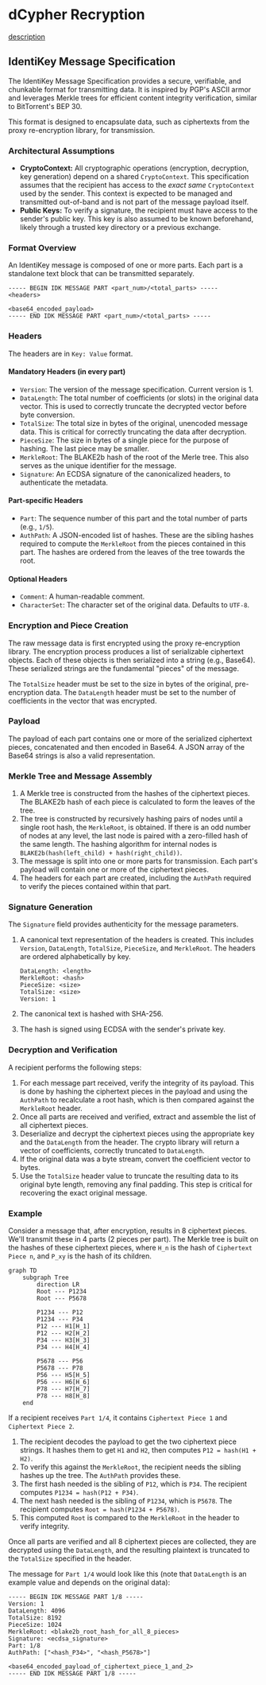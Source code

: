 # dCypher Recryption

[description](https://identikey.io/recryption)

## IdentiKey Message Specification

The IdentiKey Message Specification provides a secure, verifiable, and chunkable format for transmitting data. It is inspired by PGP's ASCII armor and leverages Merkle trees for efficient content integrity verification, similar to BitTorrent's BEP 30.

This format is designed to encapsulate data, such as ciphertexts from the proxy re-encryption library, for transmission.

### Architectural Assumptions

* **CryptoContext:** All cryptographic operations (encryption, decryption, key generation) depend on a shared `CryptoContext`. This specification assumes that the recipient has access to the *exact same* `CryptoContext` used by the sender. This context is expected to be managed and transmitted out-of-band and is not part of the message payload itself.
* **Public Keys:** To verify a signature, the recipient must have access to the sender's public key. This key is also assumed to be known beforehand, likely through a trusted key directory or a previous exchange.

### Format Overview

An IdentiKey message is composed of one or more parts. Each part is a standalone text block that can be transmitted separately.

```text
----- BEGIN IDK MESSAGE PART <part_num>/<total_parts> -----
<headers>

<base64_encoded_payload>
----- END IDK MESSAGE PART <part_num>/<total_parts> -----
```

### Headers

The headers are in `Key: Value` format.

#### Mandatory Headers (in every part)

* `Version`: The version of the message specification. Current version is 1.
* `DataLength`: The total number of coefficients (or slots) in the original data vector. This is used to correctly truncate the decrypted vector before byte conversion.
* `TotalSize`: The total size in bytes of the original, unencoded message data. This is critical for correctly truncating the data after decryption.
* `PieceSize`: The size in bytes of a single piece for the purpose of hashing. The last piece may be smaller.
* `MerkleRoot`: The BLAKE2b hash of the root of the Merle tree. This also serves as the unique identifier for the message.
* `Signature`: An ECDSA signature of the canonicalized headers, to authenticate the metadata.

#### Part-specific Headers

* `Part`: The sequence number of this part and the total number of parts (e.g., `1/5`).
* `AuthPath`: A JSON-encoded list of hashes. These are the sibling hashes required to compute the `MerkleRoot` from the pieces contained in this part. The hashes are ordered from the leaves of the tree towards the root.

#### Optional Headers

* `Comment`: A human-readable comment.
* `CharacterSet`: The character set of the original data. Defaults to `UTF-8`.

### Encryption and Piece Creation

The raw message data is first encrypted using the proxy re-encryption library. The encryption process produces a list of serializable ciphertext objects. Each of these objects is then serialized into a string (e.g., Base64). These serialized strings are the fundamental "pieces" of the message.

The `TotalSize` header must be set to the size in bytes of the original, pre-encryption data. The `DataLength` header must be set to the number of coefficients in the vector that was encrypted.

### Payload

The payload of each part contains one or more of the serialized ciphertext pieces, concatenated and then encoded in Base64. A JSON array of the Base64 strings is also a valid representation.

### Merkle Tree and Message Assembly

1. A Merkle tree is constructed from the hashes of the ciphertext pieces. The BLAKE2b hash of each piece is calculated to form the leaves of the tree.
2. The tree is constructed by recursively hashing pairs of nodes until a single root hash, the `MerkleRoot`, is obtained. If there is an odd number of nodes at any level, the last node is paired with a zero-filled hash of the same length. The hashing algorithm for internal nodes is `BLAKE2b(hash(left_child) + hash(right_child))`.
3. The message is split into one or more parts for transmission. Each part's payload will contain one or more of the ciphertext pieces.
4. The headers for each part are created, including the `AuthPath` required to verify the pieces contained within that part.

### Signature Generation

The `Signature` field provides authenticity for the message parameters.

1. A canonical text representation of the headers is created. This includes `Version`, `DataLength`, `TotalSize`, `PieceSize`, and `MerkleRoot`. The headers are ordered alphabetically by key.

    ```
    DataLength: <length>
    MerkleRoot: <hash>
    PieceSize: <size>
    TotalSize: <size>
    Version: 1
    ```

2. The canonical text is hashed with SHA-256.
3. The hash is signed using ECDSA with the sender's private key.

### Decryption and Verification

A recipient performs the following steps:

1. For each message part received, verify the integrity of its payload. This is done by hashing the ciphertext pieces in the payload and using the `AuthPath` to recalculate a root hash, which is then compared against the `MerkleRoot` header.
2. Once all parts are received and verified, extract and assemble the list of all ciphertext pieces.
3. Deserialize and decrypt the ciphertext pieces using the appropriate key and the `DataLength` from the header. The crypto library will return a vector of coefficients, correctly truncated to `DataLength`.
4. If the original data was a byte stream, convert the coefficient vector to bytes.
5. Use the `TotalSize` header value to truncate the resulting data to its original byte length, removing any final padding. This step is critical for recovering the exact original message.

### Example

Consider a message that, after encryption, results in 8 ciphertext pieces. We'll transmit these in 4 parts (2 pieces per part). The Merkle tree is built on the hashes of these ciphertext pieces, where `H_n` is the hash of `Ciphertext Piece n`, and `P_xy` is the hash of its children.

```mermaid
graph TD
    subgraph Tree
        direction LR
        Root --- P1234
        Root --- P5678

        P1234 --- P12
        P1234 --- P34
        P12 --- H1[H_1]
        P12 --- H2[H_2]
        P34 --- H3[H_3]
        P34 --- H4[H_4]

        P5678 --- P56
        P5678 --- P78
        P56 --- H5[H_5]
        P56 --- H6[H_6]
        P78 --- H7[H_7]
        P78 --- H8[H_8]
    end
```

If a recipient receives `Part 1/4`, it contains `Ciphertext Piece 1` and `Ciphertext Piece 2`.

1. The recipient decodes the payload to get the two ciphertext piece strings. It hashes them to get `H1` and `H2`, then computes `P12 = hash(H1 + H2)`.
2. To verify this against the `MerkleRoot`, the recipient needs the sibling hashes up the tree. The `AuthPath` provides these.
3. The first hash needed is the sibling of `P12`, which is `P34`. The recipient computes `P1234 = hash(P12 + P34)`.
4. The next hash needed is the sibling of `P1234`, which is `P5678`. The recipient computes `Root = hash(P1234 + P5678)`.
5. This computed `Root` is compared to the `MerkleRoot` in the header to verify integrity.

Once all parts are verified and all 8 ciphertext pieces are collected, they are decrypted using the `DataLength`, and the resulting plaintext is truncated to the `TotalSize` specified in the header.

The message for `Part 1/4` would look like this (note that `DataLength` is an example value and depends on the original data):

```text
----- BEGIN IDK MESSAGE PART 1/8 -----
Version: 1
DataLength: 4096
TotalSize: 8192
PieceSize: 1024
MerkleRoot: <blake2b_root_hash_for_all_8_pieces>
Signature: <ecdsa_signature>
Part: 1/8
AuthPath: ["<hash_P34>", "<hash_P5678>"]

<base64_encoded_payload_of_ciphertext_piece_1_and_2>
----- END IDK MESSAGE PART 1/8 -----
```
